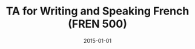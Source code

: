 ---
title: "TA for Writing and Speaking French (FREN 500)"
collection: teaching
type: "Undergraduate course"
permalink: /teaching/2015-fall-french500
venue: "Brown University"
date: 2015-01-01
location: "Providence, RI"
---